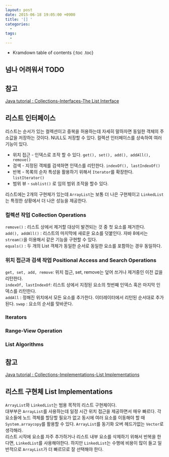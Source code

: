 ```yaml
---
layout: post
date: 2015-06-18 19:05:00 +0900
title: '[] '
categories:
  -
tags:
  -
---
```


* Kramdown table of contents
{:toc .toc}

## 넘나 어려워서 TODO 

## 참고

[Java tutorial : Collections-Interfaces-The List Interface](https://docs.oracle.com/javase/tutorial/collections/interfaces/list.html)  

## 리스트 인터페이스

리스트는 순서가 있는 컬렉션이고 중복을 허용하는데 자세히 말하자면 동일한 객체의 주소값을 저장하는 것이다. NULL도 저장할 수 있다. 컬렉션 인터페이스를 상속하여 여러 기능이 있다.  

- 위치 접근 - 인덱스로 조작 할 수 있다.  `get(), set(), add(), addAll(), remove()`
- 검색 - 지정된 객체를 검색하면 인덱스를 리턴한다. `indexOf(), lastIndexOf()`
- 반복 - 목록의 순차 특성을 활용하기 위해서 `Iterator`를 확장한다. `listIterator()`
- 범위 뷰 - `sublist()` 로 임의 범위 조작을 할수 있다.

리스트에는 2개의 구현체가 있는데  `ArrayList`는 보통 더 나은 구현체이고 `LinkedList`는 특정한 상황에서 더 나은 성능을 제공한다.

### 컬렉션 작업 Collection Operations

`remove()` : 리스트 상에서 제거할 대상이 발견되는 것 중 첫 요소를 제거한다.   
`add(), addAll()` : 리스트의 마지막에 새로운 요소를 덧붙인다. 자바 8에서는 `stream()`을 이용해서 같은 기능을 구현할 수 있다.  
`equals()` : 두 개의 List 객체가 동일한 순서로 동일한 요소를 포함하는 경우 동일하다.

### 위치 접근과 검색 작업 Positional Access and Search Operations

`get, set, add, remove`: 위치 접근, set, remove는 덮어 쓰거나 제거중인 이전 값을 리턴한다.  
`indexOf, lastIndexOf`: 리스트 상에서 지정된 요소의 첫번째 인덱스 혹은 마지막 인덱스를 리턴한다.  
`addAll` : 정해진 위치에서 모든 요소를 추가한다. 이터레이터에서 리턴된 순서대로 추가 된다.
`swap` : 요소의 순서를 맞바꾼다.  

### Iterators
### Range-View Operation
### List Algorithms



## 참고

[Java tutorial : Collections-Implementations-List Implementations](https://docs.oracle.com/javase/tutorial/collections/implementations/list.html)  

## 리스트 구현체 List Implementations

`ArrayList`와 `LinkedList`는 범용 목적의 리스트 구현체이다.  
대부부은 `ArrayList`를 사용하는데 일정 시간 위치 접근을 제공하면서 매우 빠르다. 각 요소들에 노드 객체를 할당할 필요가 없고 동시에 여러 요소를 이동해야 할 때 `System.arraycopy`를 활용할 수 있다. `ArrayList`를 동기화 오버 헤드가없는 `Vector`로 생각해라.  
리스트 시작에 요소를 자주 추가하거나 리스트 내부 요소를 삭제하기 위해서 반복을 한다면, `LinkedList`를 사용해야한다. 하지만 `LinkedList`는 수행에 비용이 많이 들고 일반적으로 `ArrayList`가 더 빠르므로 잘 선택해야 한다.  
